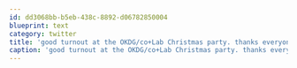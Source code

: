 ```yaml
---
id: dd3068bb-b5eb-438c-8892-d06782850004
blueprint: text
category: twitter
title: 'good turnout at the OKDG/co+Lab Christmas party. thanks everyone! pi.pe/-gmlv7u'
caption: 'good turnout at the OKDG/co+Lab Christmas party. thanks everyone! <a href="http://pi.pe/-gmlv7u" title="http://pi.pe/-gmlv7u" class="link link_untco">pi.pe/-gmlv7u</a>'
---
```

